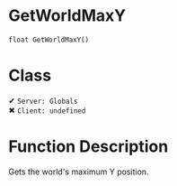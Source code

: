 # GetWorldMaxY
```
float GetWorldMaxY()
```
# Class
✔ `Server: Globals`  
✖ `Client: undefined`  

# Function Description
Gets the world's maximum Y position.
